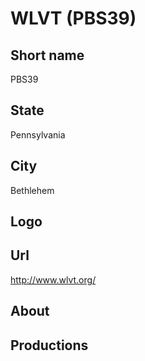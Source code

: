 # WLVT (PBS39)

## Short name

PBS39

## State

Pennsylvania

## City

Bethlehem

## Logo



## Url

http://www.wlvt.org/

## About



## Productions



